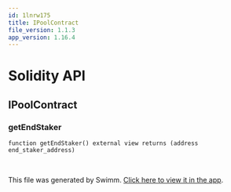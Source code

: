 ```yaml
---
id: 1lnrw175
title: IPoolContract
file_version: 1.1.3
app_version: 1.16.4
---
```


# Solidity API

## IPoolContract

### getEndStaker

```
function getEndStaker() external view returns (address end_staker_address)
```

<br/>

This file was generated by Swimm. [Click here to view it in the app](https://app.swimm.io/repos/Z2l0aHViJTNBJTNBc3Rha2UtbWFuYWdlciUzQSUzQWhleHBheS1kYXk=/docs/1lnrw175).
